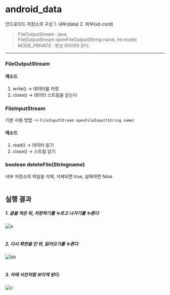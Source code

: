 # android_data

안드로이드 저장소의 구성 1. 내부(data) 2. 외부(sd-cord)

>FileOutputStream : java <br>
FileOutputStream openFileOutput(String name, int mode) <br>
MODE_PRIVATE : 항상 0이어야 된다.

------------------

### FileOutputStream
#### 메소드
1. write() -> 데이터를 저장
2. close() -> 데이터 스트림을 닫는다<br>

### FileInputStream
기본 사용 방법 -> `FileInputStream openFileInput(String name)` <br>
#### 메소드
1. read() -> 데이터 읽기
2. close() -> 스트림 닫기 <br>

### boolean deleteFile(Stringname)
내부 저장소의 파일을 삭제, 삭제되면 true, 실패하면 false <br><br>


## 실행 결과
##### 1. 글을 적은 뒤, 저장하기를 누르고 나가기를 누른다<br>
![a](https://user-images.githubusercontent.com/65533618/150717004-fc4e7194-176a-4ebf-a5db-ed568cd3b73c.PNG) <br><br>

##### 2. 다시 화면을 킨 뒤, 읽어오기를 누른다<br>
![bb](https://user-images.githubusercontent.com/65533618/150717015-ca525d85-5bcb-4db5-848f-b0ad89b54b11.PNG) <br><br>

##### 3. 아래 사진처럼 보이게 된다.<br>
![c](https://user-images.githubusercontent.com/65533618/150717019-d374049a-5ba4-4b02-b2dd-d337b607e087.PNG) <br>


